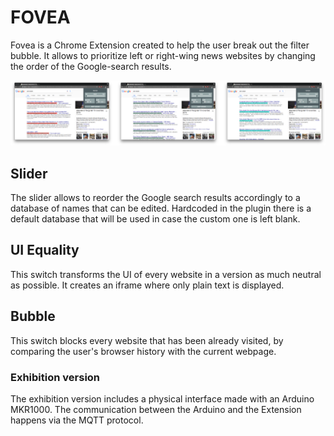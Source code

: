 # FOVEA

Fovea is a Chrome Extension created to help the user break out the filter bubble. It allows to prioritize left or right-wing news websites by changing the order of the Google-search results.

![image](img/screen.png)

## Slider
The slider allows to reorder the Google search results accordingly to a database of names that can be edited.
Hardcoded in the plugin there is a default database that will be used in case the custom one is left blank.

## UI Equality
This switch transforms the UI of every website in a version as much neutral as possible. It creates an iframe where only plain text is displayed.

## Bubble
This switch blocks every website that has been already visited, by comparing the user's browser history with the current webpage.

### Exhibition version
The exhibition version includes a physical interface made with an Arduino MKR1000. The communication between the Arduino and the Extension happens via the MQTT protocol.
